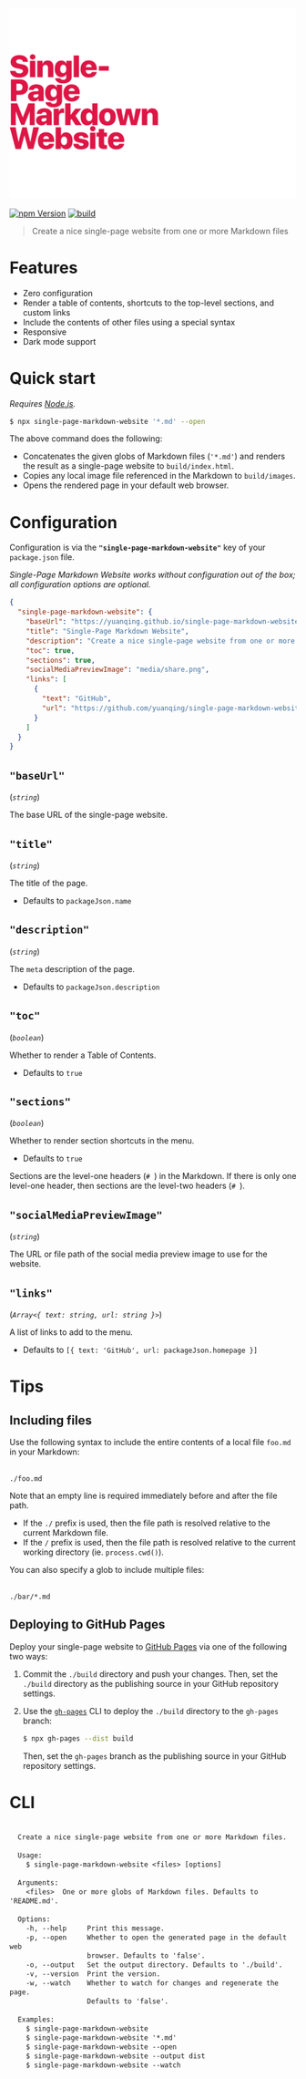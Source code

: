 ![Single-Page Markdown Website](media/single-page-markdown-website.svg)

[![npm Version](https://img.shields.io/npm/v/single-page-markdown-website?cacheSeconds=1800)](https://www.npmjs.com/package/single-page-markdown-website)&nbsp;[![build](https://img.shields.io/github/workflow/status/yuanqing/single-page-markdown-website/build?cacheSeconds=1800)](https://github.com/yuanqing/single-page-markdown-website/actions?query=workflow%3Abuild)

> Create a nice single-page website from one or more Markdown files

# Features

- Zero configuration
- Render a table of contents, shortcuts to the top-level sections, and custom links
- Include the contents of other files using a special syntax
- Responsive
- Dark mode support

# Quick start

*Requires [Node.js](https://nodejs.org).*

```sh
$ npx single-page-markdown-website '*.md' --open
```

The above command does the following:

- Concatenates the given globs of Markdown files (`'*.md'`) and renders the result as a single-page website to `build/index.html`.
- Copies any local image file referenced in the Markdown to `build/images`.
- Opens the rendered page in your default web browser.

# Configuration

Configuration is via the **`"single-page-markdown-website"`** key of your `package.json` file.

*Single-Page Markdown Website works without configuration out of the box; all configuration options are optional.*

```json
{
  "single-page-markdown-website": {
    "baseUrl": "https://yuanqing.github.io/single-page-markdown-website/",
    "title": "Single-Page Markdown Website",
    "description": "Create a nice single-page website from one or more Markdown files",
    "toc": true,
    "sections": true,
    "socialMediaPreviewImage": "media/share.png",
    "links": [
      {
        "text": "GitHub",
        "url": "https://github.com/yuanqing/single-page-markdown-website"
      }
    ]
  }
}
```

## `"baseUrl"`

(*`string`*)

The base URL of the single-page website.

## `"title"`

(*`string`*)

The title of the page.

- Defaults to `packageJson.name`

## `"description"`

(*`string`*)

The `meta` description of the page.

- Defaults to `packageJson.description`

## `"toc"`

(*`boolean`*)

Whether to render a Table of Contents.

- Defaults to `true`

## `"sections"`

(*`boolean`*)

Whether to render section shortcuts in the menu.

- Defaults to `true`

Sections are the level-one headers (`# `) in the Markdown. If there is only one level-one header, then sections are the level-two headers (`# `).

## `"socialMediaPreviewImage"`

(*`string`*)

The URL or file path of the social media preview image to use for the website.

## `"links"`

(*`Array<{ text: string, url: string }>`*)

A list of links to add to the menu.

- Defaults to `[{ text: 'GitHub', url: packageJson.homepage }]`

# Tips

## Including files

Use the following syntax to include the entire contents of a local file `foo.md` in your Markdown:

```

./foo.md

```

Note that an empty line is required immediately before and after the file path.

- If the `./` prefix is used, then the file path is resolved relative to the current Markdown file.
- If the `/` prefix is used, then the file path is resolved relative to the current working directory (ie. `process.cwd()`).

You can also specify a glob to include multiple files:

```

./bar/*.md

```

## Deploying to GitHub Pages

Deploy your single-page website to [GitHub Pages](https://docs.github.com/en/free-pro-team@latest/github/working-with-github-pages/configuring-a-publishing-source-for-your-github-pages-site) via one of the following two ways:

1. Commit the `./build` directory and push your changes. Then, set the `./build` directory as the publishing source in your GitHub repository settings.

2. Use the [`gh-pages`](https://github.com/tschaub/gh-pages) CLI to deploy the `./build` directory to the `gh-pages` branch:

    ```sh
    $ npx gh-pages --dist build
    ```

    Then, set the `gh-pages` branch as the publishing source in your GitHub repository settings.

# CLI

<!-- ``` markdown-interpolate: ts-node --project packages/single-page-markdown-website/tsconfig.json packages/single-page-markdown-website/src/cli.ts --help -->
```

  Create a nice single-page website from one or more Markdown files.

  Usage:
    $ single-page-markdown-website <files> [options]

  Arguments:
    <files>  One or more globs of Markdown files. Defaults to 'README.md'.

  Options:
    -h, --help     Print this message.
    -p, --open     Whether to open the generated page in the default web
                   browser. Defaults to 'false'.
    -o, --output   Set the output directory. Defaults to './build'.
    -v, --version  Print the version.
    -w, --watch    Whether to watch for changes and regenerate the page.
                   Defaults to 'false'.

  Examples:
    $ single-page-markdown-website
    $ single-page-markdown-website '*.md'
    $ single-page-markdown-website --open
    $ single-page-markdown-website --output dist
    $ single-page-markdown-website --watch

```
<!-- ``` end -->
